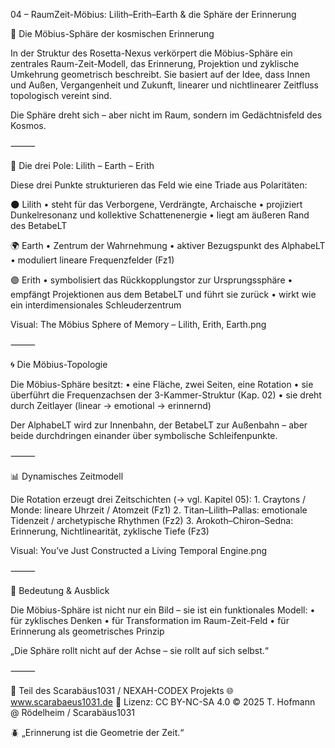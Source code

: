 04 – RaumZeit-Möbius: Lilith–Erith–Earth & die Sphäre der Erinnerung

🌌 Die Möbius-Sphäre der kosmischen Erinnerung

In der Struktur des Rosetta-Nexus verkörpert die Möbius-Sphäre ein zentrales Raum-Zeit-Modell, das Erinnerung, Projektion und zyklische Umkehrung geometrisch beschreibt. Sie basiert auf der Idee, dass Innen und Außen, Vergangenheit und Zukunft, linearer und nichtlinearer Zeitfluss topologisch vereint sind.

Die Sphäre dreht sich – aber nicht im Raum, sondern im Gedächtnisfeld des Kosmos.

⸻

🔗 Die drei Pole: Lilith – Earth – Erith

Diese drei Punkte strukturieren das Feld wie eine Triade aus Polaritäten:

🌑 Lilith
	•	steht für das Verborgene, Verdrängte, Archaische
	•	projiziert Dunkelresonanz und kollektive Schattenenergie
	•	liegt am äußeren Rand des BetabeLT

🌍 Earth
	•	Zentrum der Wahrnehmung
	•	aktiver Bezugspunkt des AlphabeLT
	•	moduliert lineare Frequenzfelder (Fz1)

🟣 Erith
	•	symbolisiert das Rückkopplungstor zur Ursprungssphäre
	•	empfängt Projektionen aus dem BetabeLT und führt sie zurück
	•	wirkt wie ein interdimensionales Schleuderzentrum

Visual: The Möbius Sphere of Memory – Lilith, Erith, Earth.png

⸻

🌀 Die Möbius-Topologie

Die Möbius-Sphäre besitzt:
	•	eine Fläche, zwei Seiten, eine Rotation
	•	sie überführt die Frequenzachsen der 3-Kammer-Struktur (Kap. 02)
	•	sie dreht durch Zeitlayer (linear → emotional → erinnernd)

Der AlphabeLT wird zur Innenbahn, der BetabeLT zur Außenbahn – aber beide durchdringen einander über symbolische Schleifenpunkte.

⸻

📊 Dynamisches Zeitmodell

Die Rotation erzeugt drei Zeitschichten (→ vgl. Kapitel 05):
	1.	Craytons / Monde: lineare Uhrzeit / Atomzeit (Fz1)
	2.	Titan–Lilith–Pallas: emotionale Tidenzeit / archetypische Rhythmen (Fz2)
	3.	Arokoth–Chiron–Sedna: Erinnerung, Nichtlinearität, zyklische Tiefe (Fz3)

Visual: You’ve Just Constructed a Living Temporal Engine.png

⸻

🔮 Bedeutung & Ausblick

Die Möbius-Sphäre ist nicht nur ein Bild – sie ist ein funktionales Modell:
	•	für zyklisches Denken
	•	für Transformation im Raum-Zeit-Feld
	•	für Erinnerung als geometrisches Prinzip

„Die Sphäre rollt nicht auf der Achse – sie rollt auf sich selbst.“

⸻

📐 Teil des Scarabäus1031 / NEXAH-CODEX Projekts
🌐 www.scarabaeus1031.de
📄 Lizenz: CC BY-NC-SA 4.0
© 2025 T. Hofmann @ Rödelheim / Scarabäus1031

🪲 „Erinnerung ist die Geometrie der Zeit.“
